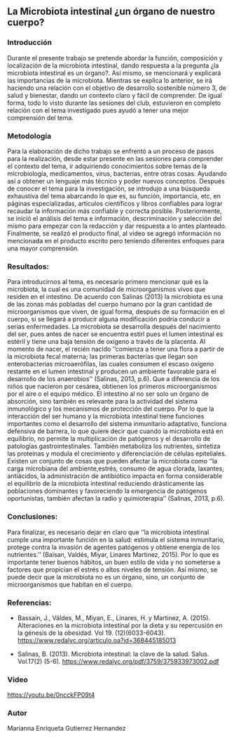 ## La Microbiota intestinal ¿un órgano de nuestro cuerpo? 

### Introducción 
Durante el presente trabajo se pretende abordar la función, composición y localización de la microbiota intestinal, dando respuesta a la pregunta ¿la microbiota intestinal es un órgano?. Así mismo, se mencionará y explicará las importancias de la microbiota. Mientras se explica lo anterior, se irá haciendo una relación con el objetivo de desarrollo sostenible número 3, de salud y bienestar, dando un contexto claro y fácil de comprender. De igual forma, todo lo visto durante las sesiones del club, estuvieron en completo relación con el tema investigado pues ayudó a tener una mejor comprensión del tema. 

### Metodología
Para la elaboración de dicho trabajo se enfrentó a un proceso de pasos para la realización, desde estar presente en las sesiones para comprender el contexto del tema, ir adquiriendo conocimientos sobre temas de la microbiología, medicamentos, virus, bacterias, entre otras cosas. Ayudando así a obtener un lenguaje más técnico y poder nuevos conceptos. 
Después de conocer el tema para la investigación, se introdujo a una búsqueda exhaustiva del tema abarcando lo que es, su función, importancia, etc, en páginas especializadas, artículos científicos y libros confiables para lograr recaudar la información más confiable y correcta posible. 
	Posteriormente, se inició el análisis del tema e información, descriminación y selección del mismo para empezar con la redacción y dar respuesta a lo antes planteado. Finalmente, se realizó el producto final, al video se agregó información no mencionada en el producto escrito pero teniendo diferentes enfoques para una mayor comprensión. 

### Resultados:

Para introducirnos al tema, es necesario primero mencionar qué es la microbiota, la cual es una comunidad de microorganismos vivos que residen en el intestino. De acuerdo con Salinas (2013) la microbiota es una de las zonas más pobladas del cuerpo humano por la gran cantidad de microorganismos que viven, de igual forma, después de su formación en el cuerpo, si se llegará a producir alguna modificación podría conducir a serias enfermedades. 
	La microbiota se desarrolla después del nacimiento del ser, pues antes de nacer se encuentra estirl pues el lumen intestinal es estéril y tiene una baja tensión de oxígeno a través de la placenta. Al momento de nacer, el recién nacido ‘’comienza a tener una flora a partir de la microbiota fecal materna; las primeras bacterias que llegan son enterobacterias microaerófilas, las cuales consumen el escaso oxígeno restante en el lumen intestinal y producen un ambiente favorable para el desarrollo de los anaerobios’’ (Salinas, 2013, p.6).  Que a diferencia de los niños que nacieron por cesárea, obtienen los primeros microorganismos por el aire o el equipo médico. 
El intestino al no ser solo un órgano de absorción, sino también es relevante para la actividad del sistema inmunológico y los mecanismos de protección del cuerpo. Por lo que la interacción del ser humano y la microbiota  intestinal tiene funciones importantes como el desarrollo del sistema inmunitario adaptativo, funciona defensiva de barrera, lo que quiere decir que cuando la microbiota está en equilibrio, no permite la multiplicación de patógenos y el desarrollo de patologías gastrointestinales. También metaboliza los nutrientes, sintetiza las proteínas y modula el crecimiento y diferenciación de células epiteliales. 
Existen un conjunto de cosas que pueden afectar la microbiota como ‘’la carga microbiana del ambiente,estrés, consumo de agua clorada, laxantes, antiácidos, la administración de antibiótico impacta en forma considerable el equilibrio de la microbiota intestinal reduciendo drásticamente las poblaciones dominantes y favoreciendo la emergencia de patógenos oportunistas, también afectan la radio y quimioterapia’’ (Salinas, 2013, p.6). 

### Conclusiones: 
Para finalizar, es necesario dejar en claro que ‘’la microbiota intestinal cumple una importante función en la salud: estimula el sistema inmunitario, protege contra la invasión de agentes patógenos y obtiene energía de los nutrientes.’’ (Baisan, Valdés, Miyar, Linares Martinez, 2015). Por lo que es importante tener buenos hábitos, un buen estilo de vida y no someterse a factores que propician el estrés o altos niveles de tensión. Así mismo, se puede decir que la microbiota no es un órgano, sino, un conjunto de microorganismos que habitan en el cuerpo. 

### Referencias: 

* Bassain, J., Váldes, M., Miyan, E., Linares, H. y Martinez, A. (2015). Alteraciones en la microbiota intestinal por la dieta y su repercusión en la génesis de la obesidad. Vol 19. (12)(6033-6043). https://www.redalyc.org/articulo.oa?id=368445185013 

* Salinas, B. (2013). Microbiota intestinal: la clave de la salud. Salus. Vol.17(2) (5-6). https://www.redalyc.org/pdf/3759/375933973002.pdf


### Video

https://youtu.be/0ncckFP09t4

### Autor
Marianna Enriqueta Gutierrez Hernandez
